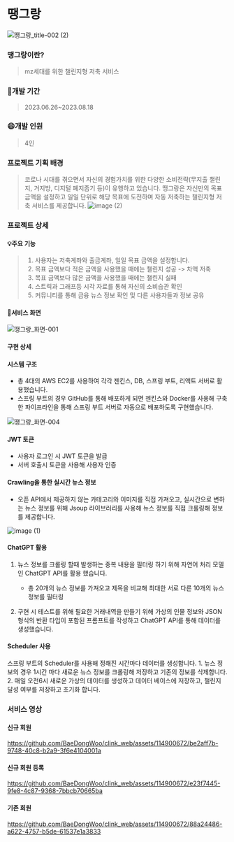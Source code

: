 # 땡그랑
![땡그랑_title-002 (2)](https://github.com/BaeDongWoo/clink_web/assets/114900672/7dfb2a70-1d87-406d-b05f-f0fb3879adb1)

### 땡그랑이란?

> mz세대를 위한 챌린지형 저축 서비스

### 📅개발 기간

> 2023.06.26~2023.08.18

### 😄개발 인원

> 4인

### 프로젝트 기획 배경

> 코로나 시대를 겪으면서 자신의 경험가치를 위한 다양한 소비전략(무지출 챌린지, 거지방, 디지털 폐지줍기 등)이 유행하고 있습니다.
> 땡그랑은 자신만의 목표금액을 설정하고 일일 단위로 해당 목표에 도전하며 자동 저축하는 챌린지형 저축 서비스를 제공합니다.
> ![image (2)](https://github.com/BaeDongWoo/clink_web/assets/114900672/e96a5f3a-a535-441c-a733-fee90ba8e3f0)

### 프로젝트 상세 

#### 💡주요 기능
> 1. 사용자는 저축계좌와 출금계좌, 일일 목표 금액을 설정합니다.
> 2. 목표 금액보다 적은 금액을 사용했을 때에는 챌린지 성공 -> 차액 저축
> 3. 목표 금액보다 많은 금액을 사용했을 때에는 챌린지 실패
> 4. 스트릭과 그래프등 시각 자료를 통해 자신의 소비습관 확인
> 5. 커뮤니티를 통해 금융 뉴스 정보 확인 및 다른 사용자들과 정보 공유

#### 📓서비스 화면

![땡그랑_화면-001](https://github.com/BaeDongWoo/clink_web/assets/114900672/4f277b65-2d7a-4868-9b6e-4be7c664878f)

#### 구현 상세
<h4>시스템 구조</h4>

- 총 4대의 AWS EC2를 사용하여 각각 젠킨스, DB, 스프링 부트, 리액트 서버로 활용했습니다.
- 스프링 부트의 경우 GitHub를 통해 배포하게 되면 젠킨스와 Docker를 사용해 구축한 파이프라인을 통해 스프링 부트 서버로 자동으로 배포하도록 구현했습니다.

![땡그랑_화면-004](https://github.com/BaeDongWoo/clink_web/assets/114900672/c72dbbe2-9143-45b8-a948-274dbba75be9)

<h4>JWT 토큰</h4>

- 사용자 로그인 시 JWT 토큰을 발급
- 서버 호출시 토큰을 사용해 사용자 인증

<h4>Crawling을 통한 실시간 뉴스 정보</h4>

- 오픈 API에서 제공하지 않는 카테고리와 이미지를 직접 가져오고, 실시간으로 변하는 뉴스 정보를 위해 Jsoup 라이브러리를 사용해 뉴스 정보를 직접 크롤링해 정보를 제공합니다.
  
![image (1)](https://github.com/BaeDongWoo/clink_web/assets/114900672/3cf39d10-2925-4ba7-a453-e959b0b4fd59)

<h4>ChatGPT 활용</h4>

1. 뉴스 정보를 크롤링 할때 발생하는 중복 내용을 필터링 하기 위해 자연어 처리 모델인 ChatGPT API를 활용 했습니다.
   - 총 20개의 뉴스 정보를 가져오고 제목을 비교해 최대한 서로 다른 10개의 뉴스 정보를 필터링

2. 구현 시 테스트를 위해 필요한 거래내역을 만들기 위해 가상의 인물 정보와 JSON형식의 반환 타입이 포함된 프롬프트를 작성하고 ChatGPT API를 통해 데이터를 생성했습니다.

<h4>Scheduler 사용</h4>
스프링 부트의 Scheduler를 사용해 정해진 시간마다 데이터를 생성합니다. 
1. 뉴스 정보의 경우 1시간 마다 새로운 뉴스 정보를 크롤링해 저장하고 기존의 정보를 삭제합니다.
2. 매일 오전6시 새로운 가상의 데이터를 생성하고 데이터 베이스에 저장하고, 챌린지 달성 여부를 저장하고 초기화 합니다.

### 서비스 영상

#### 신규 회원

https://github.com/BaeDongWoo/clink_web/assets/114900672/be2aff7b-9748-40c8-b2a9-3f6e4104001a

#### 신규 회원 등록

https://github.com/BaeDongWoo/clink_web/assets/114900672/e23f7445-9fe8-4c87-9368-7bbcb70665ba

#### 기존 회원

https://github.com/BaeDongWoo/clink_web/assets/114900672/88a24486-a622-4757-b5de-61537e1a3833






